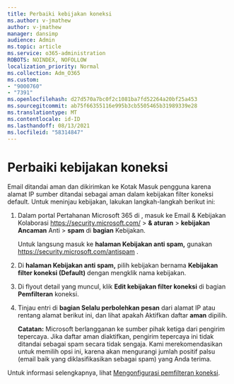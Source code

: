 ```yaml
---
title: Perbaiki kebijakan koneksi
ms.author: v-jmathew
author: v-jmathew
manager: dansimp
audience: Admin
ms.topic: article
ms.service: o365-administration
ROBOTS: NOINDEX, NOFOLLOW
localization_priority: Normal
ms.collection: Adm_O365
ms.custom:
- "9000760"
- "7391"
ms.openlocfilehash: d27d570a7bc0f2c1081ba7fd52264a20bf25a453
ms.sourcegitcommit: ab75f66355116e995b3cb5505465b31989339e28
ms.translationtype: MT
ms.contentlocale: id-ID
ms.lasthandoff: 08/13/2021
ms.locfileid: "58314847"
---
```

# <a name="fix-connection-policy"></a>Perbaiki kebijakan koneksi

Email ditandai aman dan dikirimkan ke Kotak Masuk pengguna karena alamat IP sumber ditandai sebagai aman dalam kebijakan filter koneksi default. Untuk meninjau kebijakan, lakukan langkah-langkah berikut ini:

1. Dalam portal Pertahanan Microsoft 365 di , masuk ke Email & Kebijakan Kolaborasi <https://security.microsoft.com/>  \> **& aturan** \> **kebijakan Ancaman** Anti \> **spam** di **bagian** Kebijakan.

   Untuk langsung masuk ke **halaman Kebijakan anti spam,** gunakan <https://security.microsoft.com/antispam> .

2. Di **halaman Kebijakan anti spam,** pilih kebijakan bernama **Kebijakan filter koneksi (Default)** dengan mengklik nama kebijakan.

3. Di flyout detail yang muncul, klik **Edit kebijakan filter koneksi** di bagian **Pemfilteran** koneksi.

4. Tinjau entri di **bagian Selalu perbolehkan pesan** dari alamat IP atau rentang alamat berikut ini, dan lihat apakah Aktifkan daftar **aman** dipilih.

   **Catatan:** Microsoft berlangganan ke sumber pihak ketiga dari pengirim tepercaya. Jika daftar aman diaktifkan, pengirim tepercaya ini tidak ditandai sebagai spam secara tidak sengaja. Kami merekomendasikan untuk memilih opsi ini, karena akan mengurangi jumlah positif palsu (email baik yang diklasifikasikan sebagai spam) yang Anda terima.

Untuk informasi selengkapnya, lihat [Mengonfigurasi pemfilteran koneksi](https://docs.microsoft.com/microsoft-365/security/office-365-security/configure-the-connection-filter-policy).
